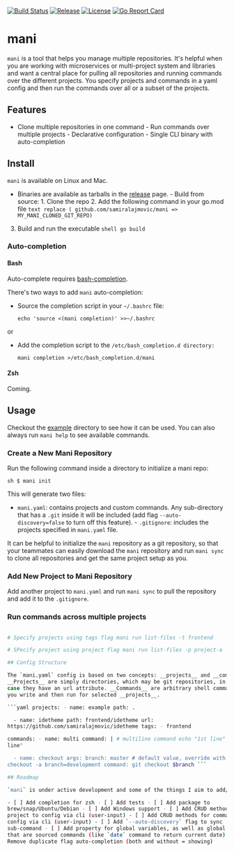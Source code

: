 [![Build
Status](https://github.com/samiralajmovic/mani/workflows/build/badge.svg)](https://github.com/samiralajmovic/mani/actions)
[![Release](https://img.shields.io/github/release-pre/samiralajmovic/mani.svg)](https://github.com/samiralajmovic/mani/releases)
[![License](https://img.shields.io/badge/license-MIT-green)](https://img.shields.io/badge/license-MIT-green)
[![Go Report
Card](https://goreportcard.com/badge/github.com/samiralajmovic/mani)](https://goreportcard.com/report/github.com/samiralajmovic/mani)

# mani

`mani` is a tool that helps you manage multiple repositories. It's helpful when
you are working with microservices or multi-project system and libraries and
want a central place for pulling all repositories and running commands over the
different projects. You specify projects and commands in a yaml config and then
run the commands over all or a subset of the projects.

## Features

- Clone multiple repositories in one command - Run commands over multiple
projects - Declarative configuration - Single CLI binary with auto-completion

## Install

`mani` is available on Linux and Mac.

- Binaries are available as tarballs in the
[release](https://github.com/samiralajmovic/mani/releases) page.  - Build from
source: 1.  Clone the repo 2.  Add the following command in your go.mod file
```text replace ( github.com/samiralajmovic/mani => MY_MANI_CLONED_GIT_REPO) ```
3.  Build and run the executable ```shell go build ```

### Auto-completion

#### Bash

Auto-complete requires
[bash-completion](https://github.com/scop/bash-completion#installation).

There's two ways to add `mani` auto-completion:

- Source the completion script in your `~/.bashrc` file:

  `echo 'source <(mani completion)' >>~/.bashrc`

or

- Add the completion script to the `/etc/bash_completion.d directory:`

  `mani completion >/etc/bash_completion.d/mani`

#### Zsh

Coming.

## Usage

Checkout the [example](/example) directory to see how it can be used. You can
also always run `mani help` to see available commands.

### Create a New Mani Repository

Run the following command inside a directory to initialize a mani repo:

```sh $ mani init ```

This will generate two files:

- `mani.yaml`: contains projects and custom commands. Any sub-directory that has
a `.git` inside it will be included (add flag `--auto-discovery=false` to turn
off this feature).  - `.gitignore`: includes the projects specified in
`mani.yaml` file.

It can be helpful to initialize the `mani` repository as a git repository, so
that your teammates can easily download the `mani` repository and run `mani
sync` to clone all repositories and get the same project setup as you.

### Add New Project to Mani Repository

Add another project to `mani.yaml` and run `mani sync` to pull the repository
and add it to the `.gitignore`.

### Run commands across multiple projects

```sh # Run arbitrary command mani exec 'ls -alh' --all-projects

# Specify projects using tags flag mani run list-files -t frontend

# SPecify project using project flag mani run list-files -p project-a ```

## Config Structure

The `mani.yaml` config is based on two concepts: __projects__ and __commands__.
__Projects__ are simply directories, which may be git repositories, in which
case they have an url attribute. __Commands__ are arbitrary shell commands that
you write and then run for selected __projects__.

```yaml projects: - name: example path: .

  - name: idetheme path: frontend/idetheme url:
https://github.com/samiralajmovic/idetheme tags: - frontend

commands: - name: multi command: | # multiline command echo "1st line" echo "2nd
line"

  - name: checkout args: branch: master # default value, override with: mani run
checkout -a branch=development command: git checkout $branch ```

## Roadmap

`mani` is under active development and some of the things I aim to add/fix is:

- [ ] Add completion for zsh - [ ] Add tests - [ ] Add package to
brew/snap/Ubuntu/Debian - [ ] Add Windows support - [ ] Add CRUD methods for
project to config via cli (user-input) - [ ] Add CRUD methods for command to
config via cli (user-input) - [ ] Add `--auto-discovery` flag to sync
sub-command - [ ] Add property for global variables, as well as global variables
that are sourced commands (like `date` command to return current date) - [ ]
Remove duplicate flag auto-completion (both and without = showing)
